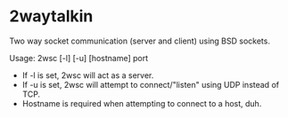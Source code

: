 # 2waytalkin
Two way socket communication (server and client) using BSD sockets.

Usage: 2wsc [-l] [-u] [hostname] port
* If -l is set, 2wsc will act as a server.
* If -u is set, 2wsc will attempt to connect/"listen" using UDP instead of TCP.
* Hostname is required when attempting to connect to a host, duh.
